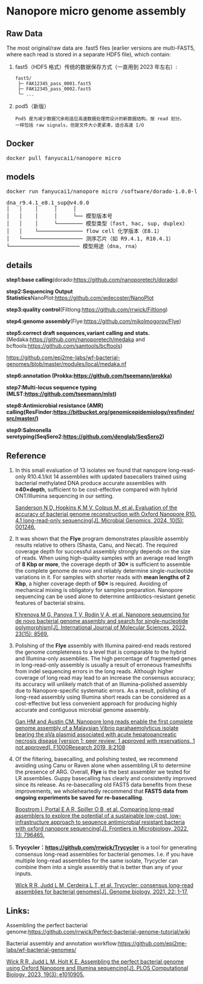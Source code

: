 # Nanopore micro genome assembly

## Raw Data

The most original/raw data are .fast5 files (earlier versions are multi-FAST5, where each read is stored in a separate HDF5 file), which contain:

<ol>
<li>fast5（HDF5 格式）传统的数据保存方式（一直用到 2023 年左右）:</li>

    fast5/
     ├─ FAK12345_pass_0001.fast5
     ├─ FAK12345_pass_0002.fast5
     └─ ...

<li>pod5（新版）</li>

    Pod5 是为减少数据冗余和适应高速数据处理而设计的新数据结构，按 read 划分。
    一样包括 raw signals，但是文件大小更紧凑，适合高速 I/O

</ol>


## Docker

<pre>docker pull fanyucai1/nanopore_micro</pre>

## models

<pre>docker run fanyucai1/nanopore_micro /software/dorado-1.0.0-linux-x64/bin/dorado download --list</pre>

<pre>
dna_r9.4.1_e8.1_sup@v4.0.0
│   │    │     │     │
│   │    │     │     └── 模型版本号
│   │    │     └──────── 模型类型（fast, hac, sup, duplex）
│   │    └────────────── flow cell 化学版本（E8.1）
│   └─────────────────── 测序芯片（如 R9.4.1, R10.4.1）
└────────────────────── 模型用途（dna, rna）
</pre>

## details

**step1:base calling**(dorado:https://github.com/nanoporetech/dorado)

**step2:Sequencing Output Statistics**NanoPlot:https://github.com/wdecoster/NanoPlot

**step3:quality control**(Filtlong:https://github.com/rrwick/Filtlong)

**step4:genome assembly**(Flye:https://github.com/mikolmogorov/Flye)

**step5:correct draft sequences,variant calling and stats.**(Medaka:https://github.com/nanoporetech/medaka and bcftools:https://github.com/samtools/bcftools)

https://github.com/epi2me-labs/wf-bacterial-genomes/blob/master/modules/local/medaka.nf

**step6:annotation (Prokka:https://github.com/tseemann/prokka)**

**step7:Multi-locus sequence typing (MLST:https://github.com/tseemann/mlst)**

**step8:Antimicrobial resistance (AMR) calling(ResFinder:https://bitbucket.org/genomicepidemiology/resfinder/src/master/)**

**step9:Salmonella serotyping(SeqSero2:https://github.com/denglab/SeqSero2)**

## Reference

1.  In this small evaluation of 13 isolates we found that nanopore long-read-only R10.4.1/kit 14 assemblies with updated basecallers trained using bacterial methylated DNA produce accurate assemblies with **≥40×depth**, sufficient to be cost-effective compared with hybrid ONT/Illumina sequencing in our setting.

    [Sanderson N D, Hopkins K M V, Colpus M, et al. Evaluation of the accuracy of bacterial genome reconstruction with Oxford Nanopore R10. 4.1 long-read-only sequencing[J]. Microbial Genomics, 2024, 10(5): 001246.](https://www.microbiologyresearch.org/content/journal/mgen/10.1099/mgen.0.001246)

2.  It was shown that the **Flye** program demonstrates plausible assembly results relative to others (Shasta, Canu, and Necat). 
The required coverage depth for successful assembly strongly depends on the size of reads. 
When using high-quality samples with an average read length of **8 Kbp or more**, the coverage depth of **30×** is sufficient to assemble the complete genome de novo and reliably determine single-nucleotide variations in it. 
For samples with shorter reads with **mean lengths of 2 Kbp**, a higher coverage depth of **50×** is required. Avoiding of mechanical mixing is obligatory for samples preparation.
Nanopore sequencing can be used alone to determine antibiotics-resistant genetic features of bacterial strains.

    [Khrenova M G, Panova T V, Rodin V A, et al. Nanopore sequencing for de novo bacterial genome assembly and search for single-nucleotide polymorphism[J]. International Journal of Molecular Sciences, 2022, 23(15): 8569.](https://www.mdpi.com/1422-0067/23/15/8569)

3.  Polishing of the **Flye** assembly with Illumina paired-end reads restored the genome completeness to a level that is comparable to the hybrid and Illumina-only assemblies. The high percentage of
fragmented genes in long-read-only assembly is usually a result of erroneous frameshifts from indel sequencing errors in the long
reads. Although higher coverage of long read may lead to an increase the consensus accuracy; its accuracy will unlikely match
that of an Illumina-polished assembly due to Nanopore-specific systematic errors. As a result, polishing of long-read assembly
using Illumina short reads can be considered as a cost-effective but less convenient approach for producing highly accurate and contiguous microbial genome assembly.

    [Gan HM and Austin CM. Nanopore long reads enable the first complete genome assembly of a Malaysian Vibrio parahaemolyticus isolate bearing the pVa plasmid associated with acute hepatopancreatic necrosis disease [version 1; peer review: 1 approved with reservations, 1 not approved]. F1000Research 2019, 8:2108](https://f1000research.com/articles/8-2108)

4.  Of the filtering, basecalling, and polishing tested, we recommend avoiding using Canu or Raven alone when assembling LR to determine the presence of ARG. Overall, **Flye** is the best assembler we tested for LR assemblies. Guppy basecalling has clearly and consistently improved since its release. As re-basecalling old FAST5 data benefits from these improvements, we wholeheartedly recommend that **FAST5 data from ongoing experiments be saved for re-basecalling**.

    [Boostrom I, Portal E A R, Spiller O B, et al. Comparing long-read assemblers to explore the potential of a sustainable low-cost, low-infrastructure approach to sequence antimicrobial resistant bacteria with oxford nanopore sequencing[J]. Frontiers in Microbiology, 2022, 13: 796465.](https://www.frontiersin.org/journals/microbiology/articles/10.3389/fmicb.2022.796465/full)

5.  **Trycycler：https://github.com/rrwick/Trycycler** is a tool for generating consensus long-read assemblies for bacterial genomes. I.e. if you have multiple long-read assemblies for the same isolate, Trycycler can combine them into a single assembly that is better than any of your inputs.

    [Wick R R, Judd L M, Cerdeira L T, et al. Trycycler: consensus long-read assemblies for bacterial genomes[J]. Genome biology, 2021, 22: 1-17.](https://github.com/rrwick/Trycycler)

## Links:

Assembling the perfect bacterial genome:https://github.com/rrwick/Perfect-bacterial-genome-tutorial/wiki

Bacterial assembly and annotation workflow:https://github.com/epi2me-labs/wf-bacterial-genomes/

[Wick R R, Judd L M, Holt K E. Assembling the perfect bacterial genome using Oxford Nanopore and Illumina sequencing[J]. PLOS Computational Biology, 2023, 19(3): e1010905.](https://journals.plos.org/ploscompbiol/article?id=10.1371/journal.pcbi.1010905)